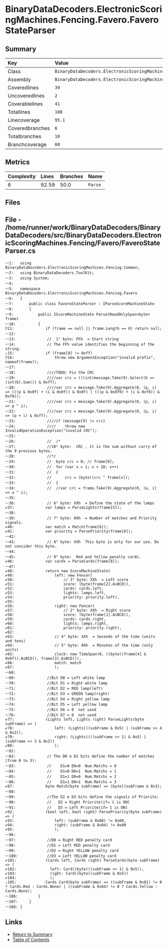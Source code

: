 ﻿# BinaryDataDecoders.ElectronicScoringMachines.Fencing.Favero.FaveroStateParser

## Summary

| Key             | Value                                                                           |
| :-------------- | :------------------------------------------------------------------------------ |
| Class           | `BinaryDataDecoders.ElectronicScoringMachines.Fencing.Favero.FaveroStateParser` |
| Assembly        | `BinaryDataDecoders.ElectronicScoringMachines.Fencing`                          |
| Coveredlines    | `39`                                                                            |
| Uncoveredlines  | `2`                                                                             |
| Coverablelines  | `41`                                                                            |
| Totallines      | `108`                                                                           |
| Linecoverage    | `95.1`                                                                          |
| Coveredbranches | `6`                                                                             |
| Totalbranches   | `10`                                                                            |
| Branchcoverage  | `60`                                                                            |

## Metrics

| Complexity | Lines | Branches | Name    |
| :--------- | :---- | :------- | :------ |
| 6          | 92.59 | 50.0     | `Parse` |

## Files

## File - /home/runner/work/BinaryDataDecoders/BinaryDataDecoders/src/BinaryDataDecoders.ElectronicScoringMachines.Fencing/Favero/FaveroStateParser.cs

```CSharp
〰1:   using BinaryDataDecoders.ElectronicScoringMachines.Fencing.Common;
〰2:   using BinaryDataDecoders.ToolKit;
〰3:   using System;
〰4:   
〰5:   namespace BinaryDataDecoders.ElectronicScoringMachines.Fencing.Favero
〰6:   {
〰7:       public class FaveroStateParser : IParseScoreMachineState
〰8:       {
〰9:           public IScoreMachineState Parse(ReadOnlySpan<byte> frame)
〰10:          {
‼11:              if (frame == null || frame.Length == 0) return null;
〰12:  
〰13:              //  1° byte: FFh  = Start string
〰14:              // The FFh value identifies the beginning of the string.
⚠15:              if (frame[0] != 0xff)
‼16:                  throw new ArgumentException("invalid prefix", nameof(frame));
〰17:  
〰18:              ////TODO: Fix the CRC
〰19:              ////var crc = (((int)message.Take(9).Select(b => (int)b).Sum()) & 0xff);
〰20:              ////var crc = message.Take(9).Aggregate(0, (p, i) => (((p & 0x0f) + (i & 0x0f)) & 0x0f) | (((p & 0x0f0) + (i & 0xf0)) & 0xf0));
〰21:              ////var crc = message.Take(9).Aggregate(0, (p, i) => p ^ i);
〰22:              ////var crc = message.Take(9).Aggregate(0, (p, i) => (p + i) & 0xff);
〰23:              ////if (message[9] != crc)
〰24:              ////    throw new InvalidOperationException("invalid CRC");
〰25:  
〰26:              //  /*
〰27:              //10° byte:  CRC , it is the sum without carry of the 9 previous bytes.
〰28:              //*/
〰29:              //  byte crc = 0; // frame[0];
〰30:              //  for (var x = 1; x < 10; x++)
〰31:              //  {
〰32:              //      crc = (byte)(crc ^ frame[x]);
〰33:              //  }
〰34:              //  //var crc = frame.Take(9).Aggregate(0, (a, i) => a ^ i);
〰35:  
〰36:              // 6° byte: XXh  = Define the state of the lamps
✔37:              var lamps = ParseLights(frame[5]);
〰38:  
〰39:              // 7° byte: 0Xh  = Number of matches and Priority signals.
✔40:              var match = Match(frame[6]);
✔41:              var priority = ParsePriority(frame[6]);
〰42:  
〰43:              // 8° byte: XXh  This byte is only for our use. Do not consider this byte.
〰44:  
〰45:              // 9° byte:  Red and Yellow penalty cards.
✔46:              var cards = ParseCards(frame[8]);
〰47:  
✔48:              return new ScoreMachineState(
✔49:                  left: new Fencer(
✔50:                      // 3° byte: XXh  = Left score
✔51:                      score: (byte)frame[2].AsBCD(),
✔52:                      cards: cards.left,
✔53:                      lights: lamps.left,
✔54:                      priority: priority.left),
✔55:  
✔56:                  right: new Fencer(
✔57:                      // 2° byte: XXh  = Right score
✔58:                      score: (byte)frame[1].AsBCD(),
✔59:                      cards: cards.right,
✔60:                      lights: lamps.right,
✔61:                      priority: priority.right),
✔62:  
✔63:                  // 4° byte: XXh  = Seconds of the time (units and tens)
✔64:                  // 5° byte: 0Xh  = Minutes of the time (only units)
✔65:                  clock: new TimeSpan(0, ((byte)(frame[4] & 0x0f)).AsBCD(), frame[3].AsBCD()),
✔66:                  match: match
✔67:                  );
〰68:  
〰69:              //Bit D0 = Left white lamp
〰70:              //Bit D1 = Right white lamp
〰71:              //Bit D2 = RED lamp(left)
〰72:              //Bit D3 = GREEN lamp(right)
〰73:              //Bit D4 = Right yellow lamp
〰74:              //Bit D5 = Left yellow lamp
〰75:              //Bit D6 = 0  not used
〰76:              //Bit D7 = 0  not used
✔77:              (Lights left, Lights right) ParseLights(byte subFrame) => (
✔78:                  left: (Lights)((subFrame & 0x5) | (subFrame >> 4 & 0x2)),
✔79:                  right: (Lights)(((subFrame >> 1) & 0x5) | (subFrame >> 3 & 0x2))
✔80:                  );
〰81:  
〰82:              // The D0 e D1 bits define the number of matches (from 0 to 3):
〰83:              //    D1=0 D0=0  Num.Matchs = 0
〰84:              //    D1=0 D0=1  Num.Matchs = 1
〰85:              //    D1=1 D0=0  Num.Matchs = 2
〰86:              //    D1=1 D0=1  Num.Matchs = 3
✔87:              byte Match(byte subFrame) => (byte)(subFrame & 0x3);
〰88:  
〰89:              //The D2 e D3 bits define the signals of Priorite:
〰90:              //   D2 = Right Priorite(if= 1 is ON)
〰91:              //   D3 = Left Priorite(if= 1 is ON)
✔92:              (bool left, bool right) ParsePriority(byte subFrame) => (
✔93:                  left: (subFrame & 0x08) != 0x00,
✔94:                  right: (subFrame & 0x04) != 0x00
✔95:                  );
〰96:  
〰97:              //D0 = Right RED penalty card
〰98:              //D1 = Left RED penalty card
〰99:              //D2 = Right YELLOW penalty card
〰100:             //D3 = Left YELLOW penalty card
✔101:             (Cards left, Cards right) ParseCards(byte subFrame) => (
✔102:               left: Card((byte)((subFrame >> 1) & 0x5)),
✔103:               right: Card((byte)(subFrame & 0x5))
✔104:               );
⚠105:             Cards Card(byte subFrame) => ((subFrame & 0x01) != 0 ? Cards.Red : Cards.None) | ((subFrame & 0x04) != 0 ? Cards.Yellow : Cards.None);
〰106:         }
〰107:     }
〰108: }
```

## Links

* [Return to Summary](Summary.md)
* [Table of Contents](../TOC.md)

